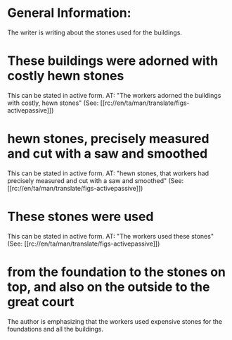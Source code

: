 # General Information:

The writer is writing about the stones used for the buildings.

# These buildings were adorned with costly hewn stones

This can be stated in active form. AT: "The workers adorned the buildings with costly, hewn stones" (See: [[rc://en/ta/man/translate/figs-activepassive]])

# hewn stones, precisely measured and cut with a saw and smoothed

This can be stated in active form. AT: "hewn stones, that workers had precisely measured and cut with a saw and smoothed" (See: [[rc://en/ta/man/translate/figs-activepassive]])

# These stones were used

This can be stated in active form. AT: "The workers used these stones" (See: [[rc://en/ta/man/translate/figs-activepassive]])

# from the foundation to the stones on top, and also on the outside to the great court

The author is emphasizing that the workers used expensive stones for the foundations and all the buildings.


